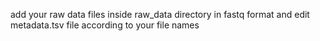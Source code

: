 add your raw data files inside raw_data directory in fastq format and edit metadata.tsv file according to your file names

